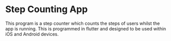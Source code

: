 # Step Counting App
This program is a step counter which counts the steps of users whilst the app is running.
This is programmed in flutter and designed to be used within iOS and Android devices.
